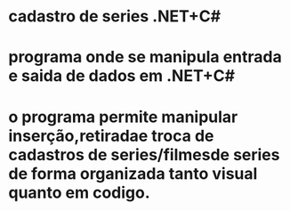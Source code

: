# cadastro de series .NET+C#
# programa onde se manipula entrada e saida de dados em .NET+C#
# o programa permite manipular inserção,retiradae troca  de cadastros de series/filmesde series de forma organizada tanto visual quanto em codigo.
